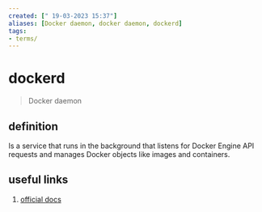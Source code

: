 ```yaml
---
created: [" 19-03-2023 15:37"]
aliases: [Docker daemon, docker daemon, dockerd]
tags:
- terms/
---
```


# dockerd

> Docker daemon

## definition

Is a service that runs in the background that listens for Docker Engine API requests and manages Docker objects like images and containers.

## useful links

1. [official docs](https://docs.docker.com/engine/reference/commandline/dockerd/)